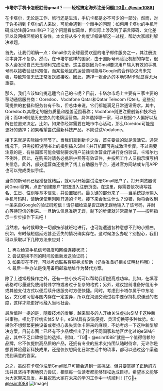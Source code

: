 **卡塔尔手机卡怎麽註冊gmail？——轻松搞定海外注册问题[[TG💪+ @esim1088](https://t.me/s/esim1088)]**

在卡塔尔，无论是工作、旅行还是生活，手机卡都是必不可少的一部分。然而，对于许多初到卡塔尔的人来说，可能会遇到一个棘手的问题：如何用卡塔尔的手机号码成功注册Gmail账户？这个问题看似简单，但实际上涉及到了语言障碍、文化差异以及网络环境的复杂性。本文将从多个角度详细讲解这一过程，帮助大家顺利解决难题。

首先，让我们明确一点：Gmail作为全球最受欢迎的电子邮件服务之一，其注册流程本身并不复杂。然而，在卡塔尔这样的国家，由于国际号码验证机制的存在，很多人会发现自己无法顺利完成注册。这主要是因为Gmail要求用户输入有效的手机号码以接收验证码短信，而某些地区的运营商可能与Google的合作协议尚未完善，导致短信无法正常发送或接收。因此，选择一张合适的本地SIM卡就显得尤为重要。

那么，我们应该如何挑选适合自己的卡呢？目前，卡塔尔市场上主要有三家主要的移动通信服务商：Ooredoo、Vodafone Qatar和Qatar Telecom (Qtel)。这些公司提供的套餐和服务各有千秋，但总体来说，它们都能满足日常通讯需求。其中，Ooredoo以其稳定的服务质量和覆盖范围著称；Vodafone则更注重创新和技术应用；而Qtel则是历史悠久的老牌运营商。具体选择哪一家，可以根据个人偏好以及所在位置来决定。比如，如果你经常需要在城市中心活动，那么Ooredoo可能是更好的选择；如果希望尝试最新科技产品，不妨试试Vodafone。

接下来就是实际操作环节了。当我们拿到新卡之后，首先要做的就是激活它。通常情况下，只需按照说明书上的指引插入SIM卡并开机即可完成激活步骤。不过需要注意的是，有些国家可能会强制要求用户前往实体营业厅进行身份验证，卡塔尔也不例外。因此，在购买时请务必携带护照等有效证件，并按照工作人员指示填写相关信息。此外，部分运营商还提供了线上自助服务平台，通过官方网站或专用APP也可以完成类似手续。

当你的新号码已经准备就绪后，就可以开始尝试注册Gmail账户了。打开浏览器访问Gmail官网，点击“创建账户”按钮进入注册页面。在这里，你需要依次填写姓名、生日、性别等基本信息，并设置密码。最关键的部分来了——当系统提示输入手机号码时，请确保使用刚刚开通的卡号。接下来会发生什么？没错，你将会收到一条来自Google的验证码短信！请仔细检查是否正确无误地输入了该号码，并耐心等待短信的到来。一旦确认信息准确无误，剩下的步骤就非常简单了——按照指示一步步操作下去吧！

当然啦，有时候即使一切都按部就班地进行，也可能遭遇各种意想不到的小插曲。例如，有时候短信延迟甚至丢失的情况确实存在。这时候怎么办呢？别担心，我们可以采取以下几种方法来应对：

1. 再次检查手机信号强度和网络连接状况；
2. 尝试更换不同的时间段重新发送验证码；
3. 如果实在不行，可以考虑联系客服寻求帮助（记得准备好相关证明材料哦）；
4. 最后一种办法是使用备用邮箱地址作为替代方案。

除了上述常规操作之外，还有一些小技巧可以帮助我们提高成功率。比如，在填写表格时尽量避免使用特殊字符或者过于复杂的格式；另外，建议提前准备好信用卡或其他支付方式以便后续升级服务时方便快捷。同时，考虑到卡塔尔属于中东地区，文化和习俗与国内存在一定差异，所以在沟通交流过程中要保持礼貌谦逊的态度，这样才能更好地融入当地社会。

最后值得一提的是，随着技术的发展，越来越多的人开始关注虚拟eSIM卡这种新兴事物。相比于传统实体SIM卡，eSIM具有安装便捷、灵活切换等多种优势。如果你不想频繁更换设备或者担心丢失实体卡带来的麻烦，不妨考虑一下这种新型解决方案。目前市面上已经有不少品牌推出了针对不同国家和地区优化过的eSIM产品，其中不乏口碑极佳的选择。例如，“TG💪+ @esim1088”就是一个值得信赖的品牌，它不仅提供高品质的产品，还拥有专业的技术支持团队随时待命。无论你是想要体验最新科技成果，还是仅仅想简化日常生活中的琐事，都可以通过这个渠道找到满意的答案。

总之，虽然在卡塔尔注册Gmail账户可能会遇到一些挑战，但只要掌握了正确的方法并且坚持不懈地努力尝试，相信每一位读者都能够轻松达成目标。希望本文能够为大家带来启发，并且祝愿大家在未来的学习工作中一切顺利！[[TG💪+ @esim1088](https://t.me/s/esim1088) ![Image](https://i.postimg.cc/4NQfJmqS/Snipaste-2025-05-13-00-14-12.png)]